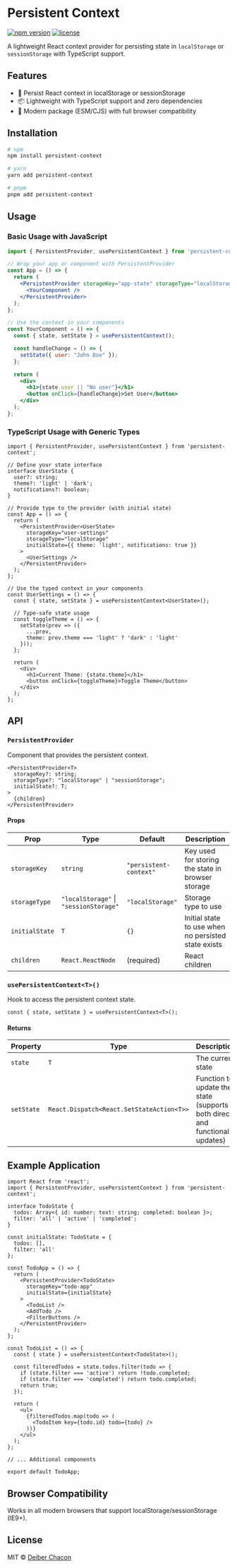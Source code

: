 # Persistent Context

[![npm version](https://img.shields.io/npm/v/persistent-context.svg)](https://www.npmjs.com/package/persistent-context)
[![license](https://img.shields.io/npm/l/persistent-context.svg)](https://github.com/deiberchacon/persistent-context/blob/master/LICENSE)

A lightweight React context provider for persisting state in `localStorage` or `sessionStorage` with TypeScript support.

## Features

- 🔄 Persist React context in localStorage or sessionStorage
- 📦 Lightweight with TypeScript support and zero dependencies
- 🌳 Modern package (ESM/CJS) with full browser compatibility

## Installation

```bash
# npm
npm install persistent-context

# yarn
yarn add persistent-context

# pnpm
pnpm add persistent-context
```

## Usage

### Basic Usage with JavaScript

```jsx
import { PersistentProvider, usePersistentContext } from 'persistent-context';

// Wrap your app or component with PersistentProvider
const App = () => {
  return (
    <PersistentProvider storageKey="app-state" storageType="localStorage">
      <YourComponent />
    </PersistentProvider>
  );
};

// Use the context in your components
const YourComponent = () => {
  const { state, setState } = usePersistentContext();

  const handleChange = () => {
    setState({ user: "John Doe" });
  };

  return (
    <div>
      <h1>{state.user || "No user"}</h1>
      <button onClick={handleChange}>Set User</button>
    </div>
  );
};
```

### TypeScript Usage with Generic Types

```tsx
import { PersistentProvider, usePersistentContext } from 'persistent-context';

// Define your state interface
interface UserState {
  user?: string;
  theme?: 'light' | 'dark';
  notifications?: boolean;
}

// Provide type to the provider (with initial state)
const App = () => {
  return (
    <PersistentProvider<UserState> 
      storageKey="user-settings"
      storageType="localStorage"
      initialState={{ theme: 'light', notifications: true }}
    >
      <UserSettings />
    </PersistentProvider>
  );
};

// Use the typed context in your components
const UserSettings = () => {
  const { state, setState } = usePersistentContext<UserState>();

  // Type-safe state usage
  const toggleTheme = () => {
    setState(prev => ({
      ...prev,
      theme: prev.theme === 'light' ? 'dark' : 'light'
    }));
  };

  return (
    <div>
      <h1>Current Theme: {state.theme}</h1>
      <button onClick={toggleTheme}>Toggle Theme</button>
    </div>
  );
};
```

## API

### `PersistentProvider`

Component that provides the persistent context.

```tsx
<PersistentProvider<T>
  storageKey?: string;
  storageType?: "localStorage" | "sessionStorage";
  initialState?: T;
>
  {children}
</PersistentProvider>
```

#### Props

| Prop | Type | Default | Description |
|------|------|---------|-------------|
| `storageKey` | `string` | `"persistent-context"` | Key used for storing the state in browser storage |
| `storageType` | `"localStorage"` \| `"sessionStorage"` | `"localStorage"` | Storage type to use |
| `initialState` | `T` | `{}` | Initial state to use when no persisted state exists |
| `children` | `React.ReactNode` | (required) | React children |

### `usePersistentContext<T>()`

Hook to access the persistent context state.

```tsx
const { state, setState } = usePersistentContext<T>();
```

#### Returns

| Property | Type | Description |
|----------|------|-------------|
| `state` | `T` | The current state |
| `setState` | `React.Dispatch<React.SetStateAction<T>>` | Function to update the state (supports both direct and functional updates) |

## Example Application

```tsx
import React from 'react';
import { PersistentProvider, usePersistentContext } from 'persistent-context';

interface TodoState {
  todos: Array<{ id: number; text: string; completed: boolean }>;
  filter: 'all' | 'active' | 'completed';
}

const initialState: TodoState = {
  todos: [],
  filter: 'all'
};

const TodoApp = () => {
  return (
    <PersistentProvider<TodoState> 
      storageKey="todo-app"
      initialState={initialState}
    >
      <TodoList />
      <AddTodo />
      <FilterButtons />
    </PersistentProvider>
  );
};

const TodoList = () => {
  const { state } = usePersistentContext<TodoState>();
  
  const filteredTodos = state.todos.filter(todo => {
    if (state.filter === 'active') return !todo.completed;
    if (state.filter === 'completed') return todo.completed;
    return true;
  });
  
  return (
    <ul>
      {filteredTodos.map(todo => (
        <TodoItem key={todo.id} todo={todo} />
      ))}
    </ul>
  );
};

// ... Additional components

export default TodoApp;
```

## Browser Compatibility

Works in all modern browsers that support localStorage/sessionStorage (IE9+).

## License

MIT © [Deiber Chacon](LICENSE)
